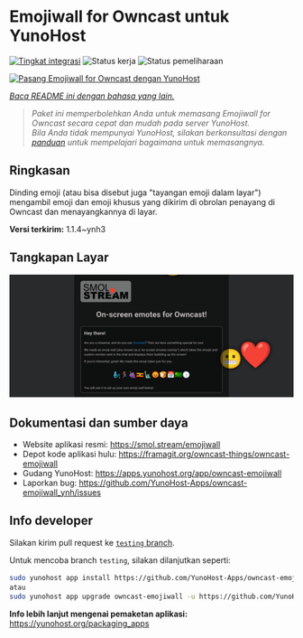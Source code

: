 <!--
N.B.: README ini dibuat secara otomatis oleh <https://github.com/YunoHost/apps/tree/master/tools/readme_generator>
Ini TIDAK boleh diedit dengan tangan.
-->

# Emojiwall for Owncast untuk YunoHost

[![Tingkat integrasi](https://dash.yunohost.org/integration/owncast-emojiwall.svg)](https://ci-apps.yunohost.org/ci/apps/owncast-emojiwall/) ![Status kerja](https://ci-apps.yunohost.org/ci/badges/owncast-emojiwall.status.svg) ![Status pemeliharaan](https://ci-apps.yunohost.org/ci/badges/owncast-emojiwall.maintain.svg)

[![Pasang Emojiwall for Owncast dengan YunoHost](https://install-app.yunohost.org/install-with-yunohost.svg)](https://install-app.yunohost.org/?app=owncast-emojiwall)

*[Baca README ini dengan bahasa yang lain.](./ALL_README.md)*

> *Paket ini memperbolehkan Anda untuk memasang Emojiwall for Owncast secara cepat dan mudah pada server YunoHost.*  
> *Bila Anda tidak mempunyai YunoHost, silakan berkonsultasi dengan [panduan](https://yunohost.org/install) untuk mempelajari bagaimana untuk memasangnya.*

## Ringkasan

Dinding emoji (atau bisa disebut juga "tayangan emoji dalam layar") mengambil emoji dan emoji khusus yang dikirim di obrolan penayang di Owncast dan menayangkannya di layar.


**Versi terkirim:** 1.1.4~ynh3

## Tangkapan Layar

![Tangkapan Layar pada Emojiwall for Owncast](./doc/screenshots/emojiwall.png)

## Dokumentasi dan sumber daya

- Website aplikasi resmi: <https://smol.stream/emojiwall>
- Depot kode aplikasi hulu: <https://framagit.org/owncast-things/owncast-emojiwall>
- Gudang YunoHost: <https://apps.yunohost.org/app/owncast-emojiwall>
- Laporkan bug: <https://github.com/YunoHost-Apps/owncast-emojiwall_ynh/issues>

## Info developer

Silakan kirim pull request ke [`testing` branch](https://github.com/YunoHost-Apps/owncast-emojiwall_ynh/tree/testing).

Untuk mencoba branch `testing`, silakan dilanjutkan seperti:

```bash
sudo yunohost app install https://github.com/YunoHost-Apps/owncast-emojiwall_ynh/tree/testing --debug
atau
sudo yunohost app upgrade owncast-emojiwall -u https://github.com/YunoHost-Apps/owncast-emojiwall_ynh/tree/testing --debug
```

**Info lebih lanjut mengenai pemaketan aplikasi:** <https://yunohost.org/packaging_apps>
